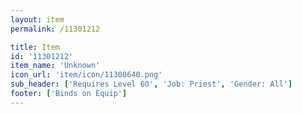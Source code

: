 ```yaml
---
layout: item
permalink: /11301212

title: Item
id: '11301212'
item_name: 'Unknown'
icon_url: 'item/icon/11300640.png'
sub_header: ['Requires Level 60', 'Job: Priest', 'Gender: All']
footer: ['Binds on Equip']
---
```

